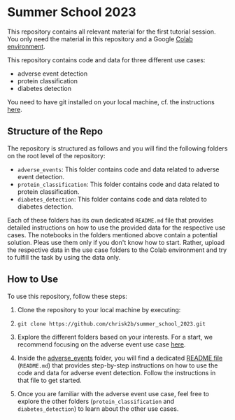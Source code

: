 # Summer School 2023
This repository contains all relevant material for the first tutorial session.
You only need the material in this repository and a Google [Colab environment](https://colab.research.google.com/).


This repository contains code and data for three different use cases: 

 - adverse event detection
 -   protein classification
 - diabetes detection

You need to have git installed on your local machine, cf. the instructions [here](https://git-scm.com/book/en/v2/Getting-Started-Installing-Git).

## Structure of the Repo

The repository is structured as follows and you will find the following folders on the root level of the repository:

- `adverse_events`: This folder contains code and data related to adverse event detection.
- `protein_classification`: This folder contains code and data related to protein classification.
- `diabetes_detection`: This folder contains code and data related to diabetes detection.

Each of these folders has its own dedicated `README.md` file that provides detailed instructions on how to use the provided data for the respective use cases.
The notebooks in the folders mentioned above contain a potential solution. Pleas use them only if you don't know how to start. Rather, upload the respective
data in the use case folders to the Colab environment and try to fulfill the task by using the data only.

## How to Use

To use this repository, follow these steps:

1. Clone the repository to your local machine by executing:
2. ```git clone https://github.com/chrisk2b/summer_school_2023.git```
3. Explore the different folders based on your interests. For a start, we recommend focusing on the adverse event use case [here](https://github.com/chrisk2b/summer_school_2023/tree/main/adverse_events).
4. Inside the [adverse_events](https://github.com/chrisk2b/summer_school_2023/tree/main/adverse_events) folder, you will find a dedicated [README file](https://github.com/chrisk2b/summer_school_2023/blob/main/adverse_events/README.md) (`README.md`) that provides step-by-step instructions on how to use the code and data for adverse event detection. Follow the instructions in that file to get started.

4. Once you are familiar with the adverse event use case, feel free to explore the other folders (`protein_classification` and `diabetes_detection`) to learn about the other use cases. 